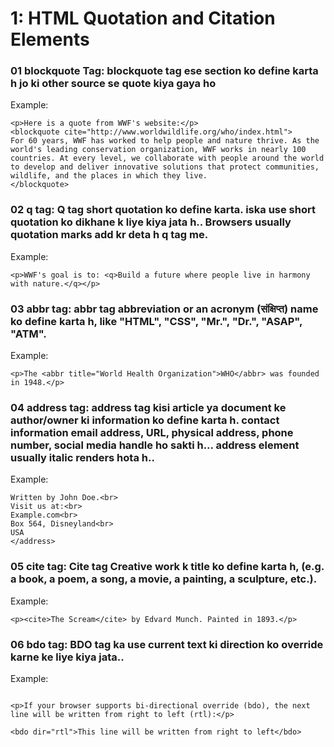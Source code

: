 
# 1: HTML Quotation and Citation Elements


### 01 blockquote Tag: blockquote tag ese section ko define karta h jo ki other source se quote kiya gaya ho
Example: 
```
<p>Here is a quote from WWF's website:</p>
<blockquote cite="http://www.worldwildlife.org/who/index.html">
For 60 years, WWF has worked to help people and nature thrive. As the world's leading conservation organization, WWF works in nearly 100 countries. At every level, we collaborate with people around the world to develop and deliver innovative solutions that protect communities, wildlife, and the places in which they live.
</blockquote>
```
### 02 q tag: Q tag short quotation ko define karta. iska use short quotation ko dikhane k liye kiya jata h.. Browsers usually quotation marks add kr deta h q tag me.
Example: 
```
<p>WWF's goal is to: <q>Build a future where people live in harmony with nature.</q></p>
```
### 03 abbr tag: abbr tag abbreviation or an acronym (संक्षिप्त) name ko define karta h, like "HTML", "CSS", "Mr.", "Dr.", "ASAP", "ATM".
Example: 
```
<p>The <abbr title="World Health Organization">WHO</abbr> was founded in 1948.</p>
```

### 04 address tag: address tag kisi article ya document ke author/owner ki information ko define karta h. contact information email address, URL, physical address, phone number, social media handle ho sakti h... address element usually italic renders hota h..
Example: 
```<address>
Written by John Doe.<br>
Visit us at:<br>
Example.com<br>
Box 564, Disneyland<br>
USA
</address>
```
### 05 cite tag: Cite tag Creative work k title ko define karta h, (e.g. a book, a poem, a song, a movie, a painting, a sculpture, etc.).
Example: 
```
<p><cite>The Scream</cite> by Edvard Munch. Painted in 1893.</p>
```

### 06 bdo tag: BDO tag ka use current text ki direction ko override karne ke liye kiya jata..
Example: 
```

<p>If your browser supports bi-directional override (bdo), the next line will be written from right to left (rtl):</p>

<bdo dir="rtl">This line will be written from right to left</bdo>
```
